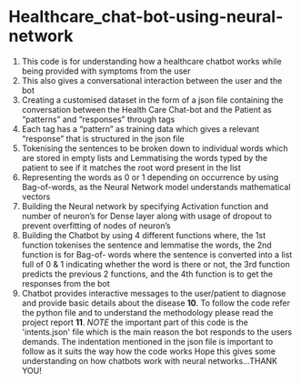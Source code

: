# Healthcare_chat-bot-using-neural-network
1. This code is for understanding how a healthcare chatbot works while being provided with symptoms from the user
2. This also gives a conversational interaction between the user and the bot
3. Creating a customised dataset in the form of a json file containing the conversation between the Health Care Chat-bot and the Patient as “patterns” and 
   “responses” through tags
4. Each tag has a “pattern” as training data which gives a relevant “response” that is structured in the json file
5. Tokenising the sentences to be broken down to individual words which are stored in empty lists and Lemmatising the words typed by the patient to see if it 
   matches the root word present in the list
6. Representing the words as 0 or 1 depending on occurrence by using Bag-of-words, as the Neural Network model understands mathematical vectors
7. Building the Neural network by specifying Activation function and number of neuron’s for Dense layer along with usage of dropout to prevent overfitting of 
   nodes of neuron’s 
8. Building the Chatbot by using 4 different functions where, the 1st function tokenises the sentence and lemmatise the words, the 2nd function is for Bag-of- 
   words where the sentence is converted into a list full of 0 & 1 indicating whether the word is there or not, the 3rd function predicts the previous 2 
   functions, and the 4th function is to get the responses from the bot 
9. Chatbot provides interactive messages to the user/patient to diagnose and provide basic details about the disease
**10**. To follow the code refer the python file and to understand the methodology please read the project report
**11**. *NOTE* the important part of this code is the 'intents.json' file which is the main reason the bot responds to the users demands. The indentation mentioned in the json file is important to follow as it suits the way how the code works
Hope this gives some understanding on how chatbots work with neural networks...THANK YOU! 
